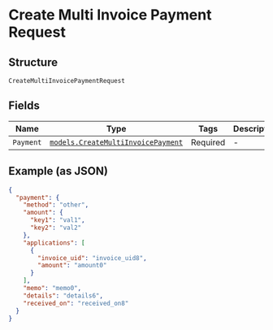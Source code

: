 
# Create Multi Invoice Payment Request

## Structure

`CreateMultiInvoicePaymentRequest`

## Fields

| Name | Type | Tags | Description |
|  --- | --- | --- | --- |
| `Payment` | [`models.CreateMultiInvoicePayment`](../../doc/models/create-multi-invoice-payment.md) | Required | - |

## Example (as JSON)

```json
{
  "payment": {
    "method": "other",
    "amount": {
      "key1": "val1",
      "key2": "val2"
    },
    "applications": [
      {
        "invoice_uid": "invoice_uid8",
        "amount": "amount0"
      }
    ],
    "memo": "memo0",
    "details": "details6",
    "received_on": "received_on8"
  }
}
```

